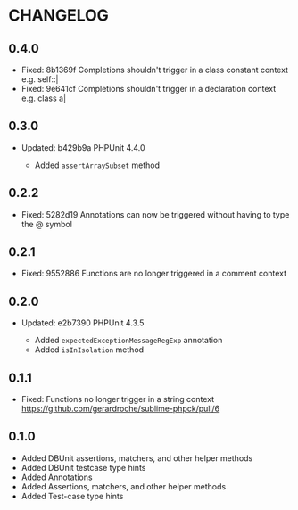 CHANGELOG
=========

0.4.0
-----

* Fixed: 8b1369f Completions shouldn't trigger in a class constant context e.g. self::|
* Fixed: 9e641cf Completions shouldn't trigger in a declaration context e.g. class a|

0.3.0
-----

* Updated: b429b9a PHPUnit 4.4.0

  * Added `assertArraySubset` method

0.2.2
-----

* Fixed: 5282d19 Annotations can now be triggered without having to type the @ symbol

0.2.1
-----

* Fixed: 9552886 Functions are no longer triggered in a comment context

0.2.0
-----

* Updated: e2b7390 PHPUnit 4.3.5

  * Added `expectedExceptionMessageRegExp` annotation
  * Added `isInIsolation` method

0.1.1
-----

* Fixed: Functions no longer trigger in a string context https://github.com/gerardroche/sublime-phpck/pull/6

0.1.0
-----

* Added DBUnit assertions, matchers, and other helper methods
* Added DBUnit testcase type hints
* Added Annotations
* Added Assertions, matchers, and other helper methods
* Added Test-case type hints

